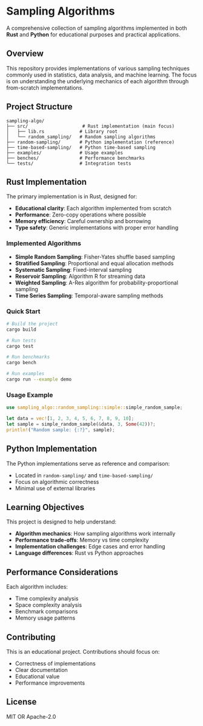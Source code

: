 # Sampling Algorithms

A comprehensive collection of sampling algorithms implemented in both **Rust** and **Python** for educational purposes and practical applications.

## Overview

This repository provides implementations of various sampling techniques commonly used in statistics, data analysis, and machine learning. The focus is on understanding the underlying mechanics of each algorithm through from-scratch implementations.

## Project Structure

```
sampling-algo/
├── src/                    # Rust implementation (main focus)
│   ├── lib.rs             # Library root
│   └── random_sampling/   # Random sampling algorithms
├── random-sampling/       # Python implementation (reference)
├── time-based-sampling/   # Python time-based sampling
├── examples/              # Usage examples
├── benches/               # Performance benchmarks
└── tests/                 # Integration tests
```

## Rust Implementation

The primary implementation is in Rust, designed for:
- **Educational clarity**: Each algorithm implemented from scratch
- **Performance**: Zero-copy operations where possible
- **Memory efficiency**: Careful ownership and borrowing
- **Type safety**: Generic implementations with proper error handling

### Implemented Algorithms

- **Simple Random Sampling**: Fisher-Yates shuffle based sampling
- **Stratified Sampling**: Proportional and equal allocation methods
- **Systematic Sampling**: Fixed-interval sampling
- **Reservoir Sampling**: Algorithm R for streaming data
- **Weighted Sampling**: A-Res algorithm for probability-proportional sampling
- **Time Series Sampling**: Temporal-aware sampling methods

### Quick Start

```bash
# Build the project
cargo build

# Run tests
cargo test

# Run benchmarks
cargo bench

# Run examples
cargo run --example demo
```

### Usage Example

```rust
use sampling_algo::random_sampling::simple::simple_random_sample;

let data = vec![1, 2, 3, 4, 5, 6, 7, 8, 9, 10];
let sample = simple_random_sample(&data, 3, Some(42))?;
println!("Random sample: {:?}", sample);
```

## Python Implementation

The Python implementations serve as reference and comparison:
- Located in `random-sampling/` and `time-based-sampling/`
- Focus on algorithmic correctness
- Minimal use of external libraries

## Learning Objectives

This project is designed to help understand:
- **Algorithm mechanics**: How sampling algorithms work internally
- **Performance trade-offs**: Memory vs time complexity
- **Implementation challenges**: Edge cases and error handling
- **Language differences**: Rust vs Python approaches

## Performance Considerations

Each algorithm includes:
- Time complexity analysis
- Space complexity analysis
- Benchmark comparisons
- Memory usage patterns

## Contributing

This is an educational project. Contributions should focus on:
- Correctness of implementations
- Clear documentation
- Educational value
- Performance improvements

## License

MIT OR Apache-2.0